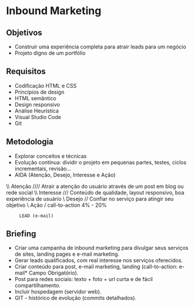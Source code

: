 # Inbound Marketing

## Objetivos
- Construir uma experiência completa para atrair leads para um negócio
- Projeto digno de um portfólio

## Requisitos
- Codificação HTML e CSS
- Princípios de design
- HTML semântico
- Design responsivo
- Análise Heurística
- Visual Studio Code
- Git

## Metodologia
- Explorar conceitos e técnicas
- Evolução contínua: dividir o projeto em pequenas partes, testes, ciclos incrementais, revisão...
- AIDA (Atenção, Desejo, Interesse e Ação)

\\\\     Atenção      ////    Atrair a atenção do usuário através de um post em blog ou rede social
  \\\    Interesse    ///     Conteúdo de qualidade, layout responsivo, boa experiência de usuário
    \\     Desejo     //      Confiar no serviço para atingir seu objetivo
      \     Ação      /           call-to-action 4% - 20%

         LEAD (e-mail)

## Briefing
- Criar uma campanha de inbound marketing para divulgar seus serviços de sites, landing pages e e-mail marketing.
- Gerar leads qualificados, com real interesse nos serviços oferecidos.
- Criar conteúdo para post, e-mail marketing, landing  (call-to-action: e-mail* Campo Obrigatório).
- Post para redes sociais: texto + foto + url curta e de fácil compartilhamento.
- Incluir hospedagem (servidor web).
- GIT - histórico de evolução (commits detalhados).